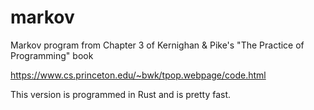 # markov
Markov program from Chapter 3 of Kernighan &amp; Pike's "The Practice of Programming" book

https://www.cs.princeton.edu/~bwk/tpop.webpage/code.html

This version is programmed in Rust and is pretty fast.
